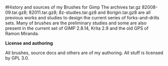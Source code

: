 #History and sources of my Brushes for Gimp
The archives tar.gz 82008-09.tar.gz8; 82011.tar.gz8; 8z-studies.tar.gz8 and 8origin.tar.gz8 are all previous works and studies to design the current series of forks-and-drills sets. Many of brushes are the preliminary studies and some are also present in the current set of GIMP 2.8.14, Krita 2.9 and the old GPS of Ramon Miranda.

**License and authoring**

All brushes, source docs and others are of my authoring. All stuff is licensed by GPL 3.0.
